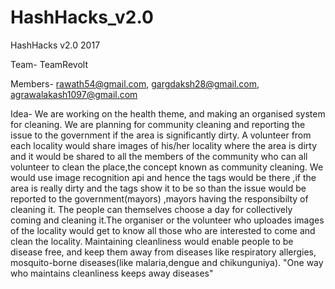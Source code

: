 # HashHacks_v2.0
HashHacks v2.0 2017 

Team- TeamRevolt

Members- rawath54@gmail.com, gargdaksh28@gmail.com, agrawalakash1097@gmail.com

Idea-  We are working on the health theme, and making an organised system for cleaning. We are planning for community cleaning and reporting the issue to the government if the area is significantly dirty. A volunteer from each locality would share images of his/her locality where the area is dirty and it would be shared to all the members of the community who can all volunteer to clean the place,the concept known as community cleaning. 
We would use image recognition api and hence the tags would be there ,if the area is really dirty and the tags show it to be so than the issue would be reported to the government(mayors) ,mayors having the responsibilty of cleaning it. The people can themselves choose a day for collectively coming and cleaning it.The organiser or the volunteer who uploades images of the locality would get to know all those who are interested to come and clean the locality.
Maintaining cleanliness would enable people to be disease free, and keep them away from diseases like respiratory allergies, mosquito-borne diseases(like malaria,dengue and chikunguniya).
"One way who maintains cleanliness keeps away diseases"
